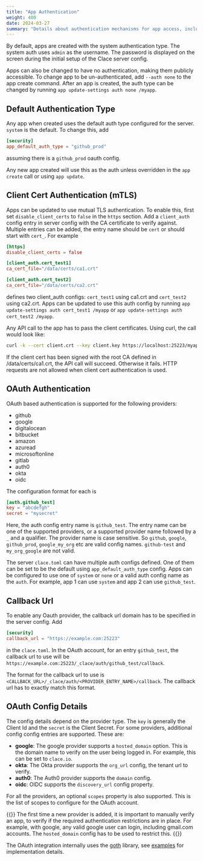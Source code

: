 ```yaml
---
title: "App Authentication"
weight: 400
date: 2024-03-27
summary: "Details about authentication mechanisms for app access, including OAuth based auth"
---
```


By default, apps are created with the system authentication type. The system auth uses `admin` as the username. The password is displayed on the screen during the initial setup of the Clace server config.

Apps can also be changed to have no authentication, making them publicly accessible. To change app to be un-authenticated, add `--auth none` to the app create command. After an app is created, the auth type can be changed by running `app update-settings auth none /myapp`.

## Default Authentication Type

Any app when created uses the default auth type configured for the server. `system` is the default. To change this, add

```toml {filename="clace.toml"}
[security]
app_default_auth_type = "github_prod"
```

assuming there is a `github_prod` oauth config.

Any new app created will use this as the auth unless overridden in the `app create` call or using `app update`.

## Client Cert Authentication (mTLS)

Apps can be updated to use mutual TLS authentication. To enable this, first set `disable_client_certs` to `false` in the `https` section. Add a `client_auth` config entry in server config with the CA certificate to verify against. Multiple entries can be added, the entry name should be `cert` or should start with `cert_`. For example

```toml {filename="clace.toml"}
[https]
disable_client_certs = false

[client_auth.cert_test1]
ca_cert_file="/data/certs/ca1.crt"

[client_auth.cert_test2]
ca_cert_file="/data/certs/ca2.crt"
```

defines two client_auth configs: `cert_test1` using ca1.crt and `cert_test2` using ca2.crt. Apps can be updated to use this auth config by running `app update-settings auth cert_test1 /myapp` or `app update-settings auth cert_test2 /myapp`.

Any API call to the app has to pass the client certificates. Using curl, the call would look like:

```sh
curl -k --cert client.crt --key client.key https://localhost:25223/myapp
```

If the client cert has been signed with the root CA defined in /data/certs/ca1.crt, the API call will succeed. Otherwise it fails. HTTP requests are not allowed when client cert authentication is used.

## OAuth Authentication

OAuth based authentication is supported for the following providers:

- github
- google
- digitalocean
- bitbucket
- amazon
- azuread
- microsoftonline
- gitlab
- auth0
- okta
- oidc

The configuration format for each is

```toml {filename="clace.toml"}
[auth.github_test]
key = "abcdefgh"
secret = "mysecret"
```

Here, the auth config entry name is `github_test`. The entry name can be one of the supported providers, or a supported provider name followed by a `_` and a qualifier. The provider name is case sensitive. So `github`, `google`, `github_prod`, `google_my_org` etc are valid config names. `github-test` and `my_org_google` are not valid.

The server `clace.toml` can have multiple auth configs defined. One of them can be set to be the default using `app_default_auth_type` config. Apps can be configured to use one of `system` or `none` or a valid auth config name as the `auth`. For example, app 1 can use `system` and app 2 can use `github_test`.

## Callback Url

To enable any Oauth provider, the callback url domain has to be specified in the server config. Add

```toml {filename="clace.toml"}
[security]
callback_url = "https://example.com:25223"
```

in the `clace.toml`. In the OAuth account, for an entry `github_test`, the callback url to use will be `https://example.com:25223/_clace/auth/github_test/callback`.

The format for the callback url to use is `<CALLBACK_URL>/_clace/auth/<PROVIDER_ENTRY_NAME>/callback`. The callback url has to exactly match this format.

## OAuth Config Details

The config details depend on the provider type. The `key` is generally the Client Id and the `secret` is the Client Secret. For some providers, additional config config entries are supported. These are:

- **google**: The google provider supports a `hosted_domain` option. This is the domain name to verify on the user being logged in. For example, this can be set to `clace.io`.
- **okta**: The Okta provider supports the `org_url` config, the tenant url to verify.
- **auth0**: The Auth0 provider supports the `domain` config.
- **oidc**: OIDC supports the `discovery_url` config property.

For all the providers, an optional `scopes` property is also supported. This is the list of scopes to configure for the OAuth account.

{{<callout type="warning" >}}
The first time a new provider is added, it is important to manually verify an app, to verify if the required authentication restrictions are in place. For example, with google, any valid google user can login, including gmail.com accounts. The `hosted_domain` config has to be used to restrict this.
{{</callout>}}

The OAuth integration internally uses the [goth](https://github.com/markbates/goth) library, see [examples](https://github.com/markbates/goth/blob/master/examples/main.go) for implementation details.

